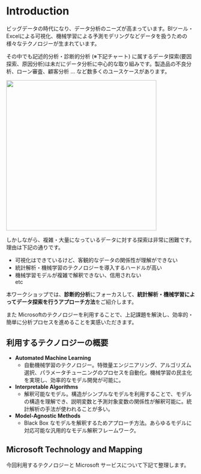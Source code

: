 # Introduction

ビッグデータの時代になり、データ分析のニーズが高まっています。BIツール・Excelによる可視化、機械学習による予測モデリングなどデータを扱うための様々なテクノロジーが生まれています。

その中でも記述的分析・診断的分析 (※下記チャート) に属するデータ探索(要因探索、原因分析)は未だにデータ分析に中心的な取り組みです。製造品の不良分析、ローン審査、顧客分析 ... など数多くのユースケースがあります。

<img src="./docs/images/analytics_steps.gif" width = 400>

<br/>

しかしながら、複雑・大量になっているデータに対する探索は非常に困難です。理由は下記の通りです。

- 可視化はできているけど、客観的なデータの関係性が理解ができない
- 統計解析・機械学習のテクノロジーを導入するハードルが高い
- 機械学習モデルが複雑で解釈できない、信用されない  
etc

本ワークショップでは、**診断的分析**にフォーカスして、**統計解析・機械学習によってデータ探索を行うアプローチ方法**をご紹介します。

また Microsoftのテクノロジーを利用することで、上記課題を解決し、効率的・簡単に分析プロセスを進めることを実感いただきます。

## 利用するテクノロジーの概要
 
- **Automated Machine Learning**   
    - 自動機械学習のテクノロジー。特徴量エンジニアリング、アルゴリズム選択、パラメータチューニングのプロセスを自動化。機械学習の民主化を実現し、効率的なモデル開発が可能に。
- **Interpretable Algorithms** 
    - 解釈可能なモデル。構造がシンプルなモデルを利用することで、モデルの構造を理解でき、説明変数と予測対象変数の関係性が解釈可能に。統計解析の手法が使われることが多い。
- **Model-Agnostic Methods** 
    - Black Box なモデルを解釈するためアプローチ方法。あらゆるモデルに対応可能な汎用的なモデル解釈フレームワーク。

## Microsoft Technology and Mapping
今回利用するテクノロジーと Microsoft サービスについて下記て整理します。



